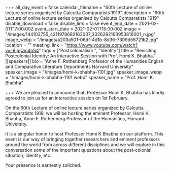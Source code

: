 +++
all_day_event = false
calendar_filename = "60th Lecture of online lecture series organised by Calcutta Comparatists 1919"
description = "60th Lecture of online lecture series organised by Calcutta Comparatists 1919"
disable_download = false
disable_link = false
event_end_date = 2021-02-01T17:00:00Z
event_start_date = 2021-02-01T15:00:00Z
image = "/images/144103755_4211978682163007_3326282163953816001_n.jpg"
image_webp = "/images/a203a501-06df-4d1b-8d36-7309d56721b2.jpg"
location = ""
meeting_link = "https://www.youtube.com/watch?v=-9IgjQm4nS4"
tags = ["Postcolonialism ", "Identity"]
title = "Revisiting Postcolonial Identity: An Interactive Session with Prof. Homi K. Bhabha."
[[speakers]]
bio = "Anne F. Rothenberg Professor of the Humanities   English and Comparative Literature Departments  Harvard University"
speaker_image = "/images/homi-k-bhabha-1101.jpg"
speaker_image_webp = "/images/homi-k-bhabha-1101.webp"
speaker_name = "Prof. Homi K. Bhabha"

+++
We are pleased to announce that, Professor Homi K. Bhabha has kindly agreed to join us for an interactive session on 1st February.  
  
On the 60th Lecture of online lecture series organized by Calcutta Comparatists 1919, we will be hosting the eminent Professor, Homi K. Bhabha, Anne F. Rothenberg Professor of the Humanities, Harvard University.  
  
It is a singular honor to host Professor Homi K Bhabha on our platform. This event is our way of bringing together researchers and eminent professors around the world from across different disciplines and we will explore in this conversation some of the important questions about the post-colonial situation, identity, etc.  
  
Your presence is earnestly solicited.